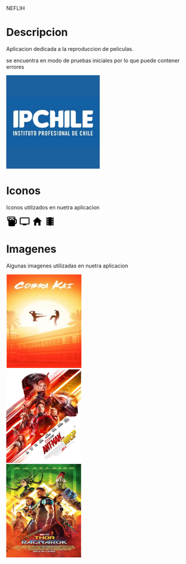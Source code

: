 <html>
   
  <head>
   <link rel="icon" href="ip.jpg" type="image/jpg" > 
    <tittle> NEFLIH </tittle>
  </head>
  <body>
    <div>
    <h1>Descripcion</h1>
    <p>Aplicacion dedicada a la reproduccion de peliculas.</p>
      <p>se encuentra en modo de pruebas iniciales por lo que puede contener errores</p>
    </div>
    <div>
      <img src="ip.jpg" width="250" height="250">
    </div>
   <h1>Iconos</h1>
   <p>Iconos utilizados en nuetra aplicacion</p>
   <img src="beer.svg" width="30" height="30">
   <img src="tv.svg" width="30" height="30">
   <img src="home.svg" width="30" height="30">
   <img src="film.svg" width="30" height="30">
   <h1>Imagenes</h1>
   <p>Algunas imagenes utilizadas en nuetra aplicacion</p>
   <div style="padding:1px;"><img src="cobrakai.jpg" width="200" height="250"></div>
   <div><img src="hormiga.jpg" width="200" height="250"></div>
   <div><img src="thor.jpg" width="200" height="250"></div>
    
  </body>
  </html>
